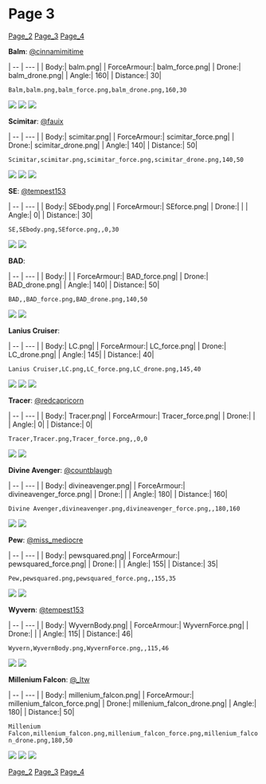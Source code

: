 # Page 3
[Page_2](./Page_2.md)
[Page_3](./Page_3.md)
[Page_4](./Page_4.md)

**Balm**: [@cinnamimitime](https://discord.com/users/161502244284530688)

| -- | --- | 
| Body:| balm.png| 
| ForceArmour:| balm_force.png| 
| Drone:| balm_drone.png| 
| Angle:| 160| 
| Distance:| 30| 

`Balm,balm.png,balm_force.png,balm_drone.png,160,30`

![](../custom_skins/balm.png)
![](../custom_skins/balm_force.png)
![](../custom_skins/balm_drone.png)


**Scimitar**: [@fauix](https://discord.com/users/120018768477945856)

| -- | --- | 
| Body:| scimitar.png| 
| ForceArmour:| scimitar_force.png| 
| Drone:| scimitar_drone.png| 
| Angle:| 140| 
| Distance:| 50| 

`Scimitar,scimitar.png,scimitar_force.png,scimitar_drone.png,140,50`

![](../custom_skins/scimitar.png)
![](../custom_skins/scimitar_force.png)
![](../custom_skins/scimitar_drone.png)


**SE**: [@tempest153](https://discord.com/users/872292077852061736)

| -- | --- | 
| Body:| SEbody.png| 
| ForceArmour:| SEforce.png| 
| Drone:| | 
| Angle:| 0| 
| Distance:| 30| 

`SE,SEbody.png,SEforce.png,,0,30`

![](../custom_skins/SEbody.png)
![](../custom_skins/SEforce.png)


**BAD**: 

| -- | --- | 
| Body:| | 
| ForceArmour:| BAD_force.png| 
| Drone:| BAD_drone.png| 
| Angle:| 140| 
| Distance:| 50| 

`BAD,,BAD_force.png,BAD_drone.png,140,50`

![](../custom_skins/BAD_force.png)
![](../custom_skins/BAD_drone.png)


**Lanius Cruiser**: 

| -- | --- | 
| Body:| LC.png| 
| ForceArmour:| LC_force.png| 
| Drone:| LC_drone.png| 
| Angle:| 145| 
| Distance:| 40| 

`Lanius Cruiser,LC.png,LC_force.png,LC_drone.png,145,40`

![](../custom_skins/LC.png)
![](../custom_skins/LC_force.png)
![](../custom_skins/LC_drone.png)


**Tracer**: [@redcapricorn](https://discord.com/users/889494386721841173)

| -- | --- | 
| Body:| Tracer.png| 
| ForceArmour:| Tracer_force.png| 
| Drone:| | 
| Angle:| 0| 
| Distance:| 0| 

`Tracer,Tracer.png,Tracer_force.png,,0,0`

![](../custom_skins/Tracer.png)
![](../custom_skins/Tracer_force.png)


**Divine Avenger**: [@countblaugh](https://discord.com/users/208701691279704066)

| -- | --- | 
| Body:| divineavenger.png| 
| ForceArmour:| divineavenger_force.png| 
| Drone:| | 
| Angle:| 180| 
| Distance:| 160| 

`Divine Avenger,divineavenger.png,divineavenger_force.png,,180,160`

![](../custom_skins/divineavenger.png)
![](../custom_skins/divineavenger_force.png)


**Pew**: [@miss_mediocre](https://discord.com/users/251735592734425088)

| -- | --- | 
| Body:| pewsquared.png| 
| ForceArmour:| pewsquared_force.png| 
| Drone:| | 
| Angle:| 155| 
| Distance:| 35| 

`Pew,pewsquared.png,pewsquared_force.png,,155,35`

![](../custom_skins/pewsquared.png)
![](../custom_skins/pewsquared_force.png)


**Wyvern**: [@tempest153](https://discord.com/users/872292077852061736)

| -- | --- | 
| Body:| WyvernBody.png| 
| ForceArmour:| WyvernForce.png| 
| Drone:| | 
| Angle:| 115| 
| Distance:| 46| 

`Wyvern,WyvernBody.png,WyvernForce.png,,115,46`

![](../custom_skins/WyvernBody.png)
![](../custom_skins/WyvernForce.png)


**Millenium Falcon**: [@_ltw](https://discord.com/users/268931190667476998)

| -- | --- | 
| Body:| millenium_falcon.png| 
| ForceArmour:| millenium_falcon_force.png| 
| Drone:| millenium_falcon_drone.png| 
| Angle:| 180| 
| Distance:| 50| 

`Millenium Falcon,millenium_falcon.png,millenium_falcon_force.png,millenium_falcon_drone.png,180,50`

![](../custom_skins/millenium_falcon.png)
![](../custom_skins/millenium_falcon_force.png)
![](../custom_skins/millenium_falcon_drone.png)

[Page_2](./Page_2.md)
[Page_3](./Page_3.md)
[Page_4](./Page_4.md)
